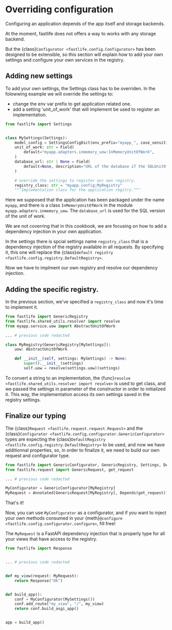 # Overriding configuration

Configuring an application depends of the app itself and storage backends.

At the moment, fastlife does not offers a way to works with any storage backend.

But the {class}`Configurator <fastlife.config.Configurator>` has been designed to
be extensible, so this section will explain how to add your own settings
and configure your own services in the registry.

## Adding new settings

To add your own settings, the Settings class has to be overriden.
In the folowwing example we will override the settings to:

- change the env var prefix to get application related one.
- add a setting 'unit_of_work' that will implement be used to register
  an implementation.

```python
from fastlife import Settings


class MySettings(Settings):
    model_config = SettingsConfigDict(env_prefix="myapp_", case_sensitive=False)
    unit_of_work: str = Field(
        default="myapp.adapters.inmemory_uow:InMemoryUnitOfWork",
    )
    database_url: str | None = Field(
        default=None, description="URL of the database if the SQLUnitOfWork is used"
    )

    # override the settings to register our own registry.
    registry_class: str = "myapp.config:MyRegistry"
    """Implementation class for the application regitry."""

```

Here we supposed that the application has been packaged under the name `myapp`,
and there is a class `InMemoryUnitOfWork` in the module `myapp.adapters.inmemory_uow`.
The `database_url` is used for the SQL version of the unit of work.

We are not coverring that in this cookbook, we are focusing on how to add
a dependency injection in your own application.

In the settings there is spcial settings name `registry_class` that is a dependency
injection of the registry available in all requests. By specifying it, this one
will replace the {class}`default registry <fastlife.config.registry.DefaultRegistry>`.

Now we have to implment our own registry and resolve our dependency injection.

## Adding the specific registry.

In the previous section, we've specified a `registry_class` and now it's time
to implement it.

```python
from fastlife import GenericRegistry
from fastlife.shared_utils.resolver import resolve
from myapp.service.uow import AbstractUnitOfWork

... # previous code redacted

class MyRegistry(GenericRegistry[MySettings]):
    uow: AbstractUnitOfWork

    def __init__(self, settings: MySettings) -> None:
        super().__init__(settings)
        self.uow = resolve(settings.uow)(settings)

```

To convert a string to an implementation, the
{func}`resolve <fastlife.shared_utils.resolver import resolve>` is used to
get class, and we passed the settings in parameter of the constructor in order
to initialized it.
This way, the implementation access its own settings saved in the registry settings.

## Finalize our typing

The {class}`Request <fastlife.request.request.Request>` and the
{class}`Configurator <fastlife.config.configurator.GenericConfigurator>` types are
expecting the {class}`DefaultRegistry <fastlife.config.registry.DefaultRegistry>`
to be used, and now we have additionnal properties, so, in order to finalize it,
we need to build our own request and configurator type.

```python
from fastlife import GenericConfigurator, GenericRegistry, Settings, DefaultRegistry
from fastlife.request import GenericRequest, get_request

... # previous code redacted

MyConfigurator = GenericConfigurator[MyRegistry]
MyRequest = Annotated[GenericRequest[MyRegistry], Depends(get_request)]
```

That's it!

Now, you can use `MyConfigurator` as a configurator, and if you want
to inject your own methods consumed in your
{meth}`@configure <fastlife.config.configurator.configure>`, fill free!

The `MyRequest` is a FastAPI dependency injection that is properly type
for all your views that have access to the registry.

```python
from fastlife import Response


... # previous code redacted


def my_view(request: MyRequest):
    return Response("Ok")


def build_app():
    conf = MyConfigurator(MySettings())
    conf.add_route("my_view", "/", my_view)
    return conf.build_asgi_app()


app = build_app()

```
